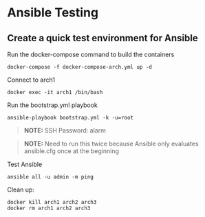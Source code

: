 # Ansible Testing

## Create a quick test environment for Ansible

Run the docker-compose command to build the containers
```
docker-compose -f docker-compose-arch.yml up -d
```

Connect to arch1
```
docker exec -it arch1 /bin/bash
```

Run the bootstrap.yml playbook
```
ansible-playbook bootstrap.yml -k -u=root
```
> **NOTE:** SSH Password: alarm

> **NOTE:** Need to run this twice because Ansible only evaluates ansible.cfg once at the beginning

Test Ansible
```
ansible all -u admin -m ping
```

Clean up:
```
docker kill arch1 arch2 arch3
docker rm arch1 arch2 arch3
```